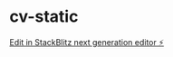 # cv-static

[Edit in StackBlitz next generation editor ⚡️](https://stackblitz.com/~/github.com/HabunoGD1809/cv-static)